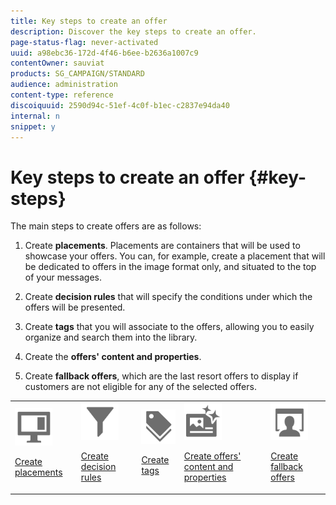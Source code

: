 ```yaml
---
title: Key steps to create an offer
description: Discover the key steps to create an offer.
page-status-flag: never-activated
uuid: a98ebc36-172d-4f46-b6ee-b2636a1007c9
contentOwner: sauviat
products: SG_CAMPAIGN/STANDARD
audience: administration
content-type: reference
discoiquuid: 2590d94c-51ef-4c0f-b1ec-c2837e94da40
internal: n
snippet: y
---
```


# Key steps to create an offer {#key-steps}

The main steps to create offers are as follows:  

1. Create **placements**.
Placements are containers that will be used to showcase your offers. You can, for example, create a placement that will be dedicated to offers in the image format only, and situated to the top of your messages.

1. Create **decision rules** that will specify the conditions under which the offers will be presented.

1. Create **tags** that you will associate to the offers, allowing you to easily organize and search them into the library.

1. Create the **offers' content and properties**.

1. Create **fallback offers**, which are the last resort offers to display if customers are not eligible for any of the selected offers.

<table>
<tr>
<td><img src="assets/do-not-localize/icon-placement.svg" width="60px"><p><a href="../../offer-library/using/creating-placements.md">Create placements</a></p></td>
<td><img src="assets/do-not-localize/icon-rules.svg" width="60px"><p><a href="../../offer-library/using/creating-decision-rules.md">Create decision rules</a></p></td>
<td><img src="assets/do-not-localize/icon-tags.svg" width="60px"><p><a href="../../offer-library/using/creating-tags.md">Create tags</a></p></td>
<td><img src="assets/do-not-localize/icon-offer.svg" width="60px"><p><a href="../../offer-library/using/creating-personalized-offers.md">Create offers' content and properties</a></p></td>
<td><img src="assets/do-not-localize/icon-fallback.svg" width="60px"><p><a href="../../offer-library/using/creating-fallback-offers.md">Create fallback offers</a></p></td></tr>
</table>
